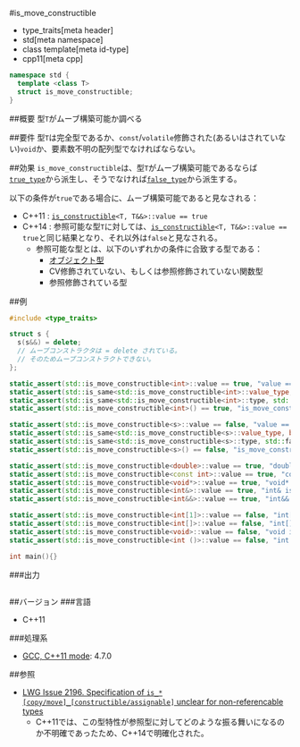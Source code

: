 #is_move_constructible
* type_traits[meta header]
* std[meta namespace]
* class template[meta id-type]
* cpp11[meta cpp]

```cpp
namespace std {
  template <class T>
  struct is_move_constructible;
}
```

##概要
型`T`がムーブ構築可能か調べる


##要件
型`T`は完全型であるか、`const`/`volatile`修飾された(あるいはされていない)`void`か、要素数不明の配列型でなければならない。


##効果
`is_move_constructible`は、型`T`がムーブ構築可能であるならば[`true_type`](./integral_constant-true_type-false_type.md)から派生し、そうでなければ[`false_type`](./integral_constant-true_type-false_type.md)から派生する。 

以下の条件が`true`である場合に、ムーブ構築可能であると見なされる：

- C++11 : [`is_constructible`](./is_constructible.md)`<T, T&&>::value == true`
- C++14 : 参照可能な型`T`に対しては、[`is_constructible`](./is_constructible.md)`<T, T&&>::value == true`と同じ結果となり、それ以外は`false`と見なされる。
    - 参照可能な型とは、以下のいずれかの条件に合致する型である：
        - [オブジェクト型](./is_object.md)
        - CV修飾されていない、もしくは参照修飾されていない関数型
        - 参照修飾されている型

##例
```cpp
#include <type_traits>

struct s {
  s(s&&) = delete;
  // ムーブコンストラクタは = delete されている。
  // そのためムーブコンストラクトできない。
};

static_assert(std::is_move_constructible<int>::value == true, "value == true, int is move constructible");
static_assert(std::is_same<std::is_move_constructible<int>::value_type, bool>::value, "value_type == bool");
static_assert(std::is_same<std::is_move_constructible<int>::type, std::true_type>::value, "type == true_type");
static_assert(std::is_move_constructible<int>() == true, "is_move_constructible<int>() == true");

static_assert(std::is_move_constructible<s>::value == false, "value == false, s is not move constructible");
static_assert(std::is_same<std::is_move_constructible<s>::value_type, bool>::value, "value_type == bool");
static_assert(std::is_same<std::is_move_constructible<s>::type, std::false_type>::value, "type == false_type");
static_assert(std::is_move_constructible<s>() == false, "is_move_constructible<s>() == false");

static_assert(std::is_move_constructible<double>::value == true, "double is move constructible");
static_assert(std::is_move_constructible<const int>::value == true, "const int is move constructible");
static_assert(std::is_move_constructible<void*>::value == true, "void* is move constructible");
static_assert(std::is_move_constructible<int&>::value == true, "int& is move constructible");
static_assert(std::is_move_constructible<int&&>::value == true, "int&& is move constructible");

static_assert(std::is_move_constructible<int[1]>::value == false, "int[1] is not move constructible");
static_assert(std::is_move_constructible<int[]>::value == false, "int[] is not move constructible");
static_assert(std::is_move_constructible<void>::value == false, "void is not move constructible");
static_assert(std::is_move_constructible<int ()>::value == false, "int () is not move constructible");

int main(){}
```

###出力
```
```

##バージョン
###言語
- C++11

###処理系
- [GCC, C++11 mode](/implementation.md#gcc): 4.7.0


##参照
- [LWG Issue 2196. Specification of `is_*[copy/move]_[constructible/assignable]` unclear for non-referencable types](http://www.open-std.org/jtc1/sc22/wg21/docs/lwg-defects.html#2196)
    - C++11では、この型特性が参照型に対してどのような振る舞いになるのか不明確であったため、C++14で明確化された。

